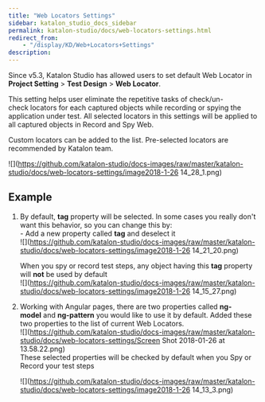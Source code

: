 ```yaml
---
title: "Web Locators Settings" 
sidebar: katalon_studio_docs_sidebar
permalink: katalon-studio/docs/web-locators-settings.html 
redirect_from:
    - "/display/KD/Web+Locators+Settings"
description: 
---
```

Since v5.3, Katalon Studio has allowed users to set default Web Locator in **Project Setting** > **Test Design** > **Web Locator**.

This setting helps user eliminate the repetitive tasks of check/un-check locators for each captured objects while recording or spying the application under test. All selected locators in this settings will be applied to all captured objects in Record and Spy Web. 

Custom locators can be added to the list. Pre-selected locators are recommended by Katalon team.

![](https://github.com/katalon-studio/docs-images/raw/master/katalon-studio/docs/web-locators-settings/image2018-1-26 14_28_1.png)

Example
-------

1.  By default, **tag** property will be selected. In some cases you really don't want this behavior, so you can change this by:   
    - Add a new property called **tag** and deselect it  
    ![](https://github.com/katalon-studio/docs-images/raw/master/katalon-studio/docs/web-locators-settings/image2018-1-26 14_21_20.png)  
      
    When you spy or record test steps, any object having this **tag** property will **not** be used by default  
    ![](https://github.com/katalon-studio/docs-images/raw/master/katalon-studio/docs/web-locators-settings/image2018-1-26 14_15_27.png)  
      
    
2.  Working with Angular pages, there are two properties called **ng-model** and **ng-pattern** you would like to use it by default. Added these two properties to the list of current Web Locators.  
    ![](https://github.com/katalon-studio/docs-images/raw/master/katalon-studio/docs/web-locators-settings/Screen Shot 2018-01-26 at 13.58.22.png)  
    These selected properties will be checked by default when you Spy or Record your test steps  
      
    ![](https://github.com/katalon-studio/docs-images/raw/master/katalon-studio/docs/web-locators-settings/image2018-1-26 14_13_3.png)